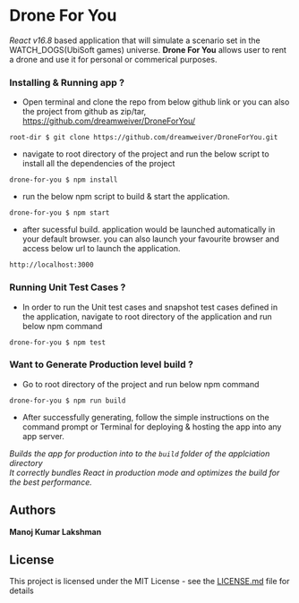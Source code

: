 # Drone For You

 *React v16.8* based application that will simulate a scenario set in the WATCH_DOGS(UbiSoft games) universe.
 **Drone For You** allows user to rent a drone and use it for personal or commerical purposes.


### Installing & Running app ?

+ Open terminal and clone the repo from below github link or you can also the project from github as zip/tar, https://github.com/dreamweiver/DroneForYou/

```
root-dir $ git clone https://github.com/dreamweiver/DroneForYou.git
```

+ navigate to root directory of the project and run the below script to install all the dependencies of the project

```
drone-for-you $ npm install
```

+ run the below npm script to build & start the application.

```
drone-for-you $ npm start
```

+ after sucessful build. application would be launched automatically in your default browser. you can also launch your favourite browser and access below url to launch the application.

```
http://localhost:3000
```

### Running Unit Test Cases ?

+ In order to run the Unit test cases and snapshot test cases defined in the application, navigate to root directory of the application and run below npm command


```
drone-for-you $ npm test
```

### Want to Generate Production level build ?

+ Go to root directory of the project and run below npm command

```
drone-for-you $ npm run build
```

+ After successfully generating, follow the simple instructions on the command prompt or Terminal for deploying & hosting the app into any app server.

*Builds the app for production into to the `build` folder of the applciation directory </br>
It correctly bundles React in production mode and optimizes the build for the best performance.*

## Authors

**Manoj Kumar Lakshman**

## License

This project is licensed under the MIT License - see the [LICENSE.md](LICENSE.md) file for details
